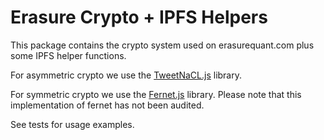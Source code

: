 # Erasure Crypto + IPFS Helpers

This package contains the crypto system used on erasurequant.com plus some IPFS helper functions.

For asymmetric crypto we use the [TweetNaCL.js](https://github.com/dchest/tweetnacl-js) library.

For symmetric crypto we use the [Fernet.js](https://github.com/csquared/fernet.js) library. Please note that this implementation of fernet has not been audited.

See tests for usage examples.
